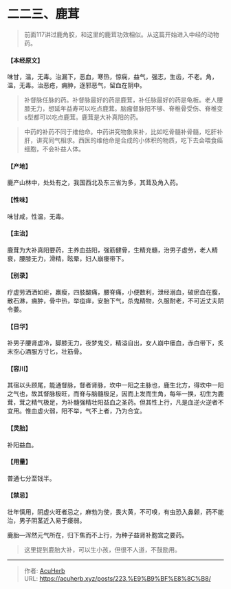 # 二二三、鹿茸


> 前面117讲过鹿角胶，和这里的鹿茸功效相似。从这篇开始进入中经的动物药。

#### 【本经原文】
味甘，温，无毒。治漏下，恶血，寒热，惊痫，益气，强志，生齿，不老。角，温，无毒。治恶疮，痈肿，逐邪恶气，留血在阴中。

> 补督脉任脉的药。补督脉最好的药是鹿茸，补任脉最好的药是龟板。老人腰膝无力，想延年益寿可以吃点鹿茸。脑瘤督脉阳不够、脊椎骨受伤、脊椎变s型都可以吃点鹿茸。鹿茸是大补真阳的药。

> 中药的补药不同于维他命‍‍‍‍‍。中药讲究物象来补，比如吃骨髓补骨髓，吃肝补肝，讲究同气相求。西医的维他命是合成的小体积的物质，吃下去会喂食癌细胞，不会补益人体。

#### 【产地】
鹿产山林中，处处有之，我国西北及东三省为多，其茸及角入药。
#### 【性味】
味甘咸，性温，无毒。
#### 【主治】
鹿茸为大补真阳要药，主养血益阳，强筋健骨，生精充髓，治男子虚劳，老人精衰，腰膝无力，滑精，眩晕，妇人崩瘘带下。
#### 【别录】
疗虚劳洒洒如疟，羸瘦，四肢酸痛，腰脊痛，小便数利，泄经溺血，破瘀血在腹，散石淋，痈肿，骨中热，举疽痒，安胎下气，杀鬼精物，久服耐老，不可近丈夫阴令萎。
#### 【日华】
补男子腰肾虚冷，脚膝无力，夜梦鬼交，精溢自出，女人崩中瘘血，赤白带下，炙末空心酒服方寸匕，壮筋骨。
#### 【容川】
其宿以头顾尾，能通督脉，督者肾脉，坎中一阳之主脉也，鹿生北方，得坎中一阳之气也，故其督脉极旺，而脊与脑髓极足，因而上发而生角，每年一换，初生为鹿茸，茸之精气极足，为补髓强精壮阳益血之圣药。但其性上行，凡是血逆火逆者不宜用。惟血虚火弱，阳不举，气不上者，乃为合宜。
#### 【灵胎】
补阳益血。
#### 【用量】
普通七分至钱半。
#### 【禁忌】
壮年慎用，阴虚火旺者忌之，麻勃为使，畏大黄，不可嗅，有虫恐入鼻颡，药不能治，男子阴茎近入易于痿弱。

鹿胎—浑然元气所在，归下焦而不上行，为种子益肾补胞宫之要药。

> 这里提到鹿胎大补，可以生小孩，但很不人道，不鼓励用。

---

> 作者: [AcuHerb](https://acuherb.xyz)  
> URL: https://acuherb.xyz/posts/223.%E9%B9%BF%E8%8C%B8/  

